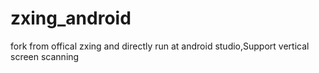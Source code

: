 # zxing_android
fork from offical zxing and directly run at android studio,Support vertical screen scanning
 
